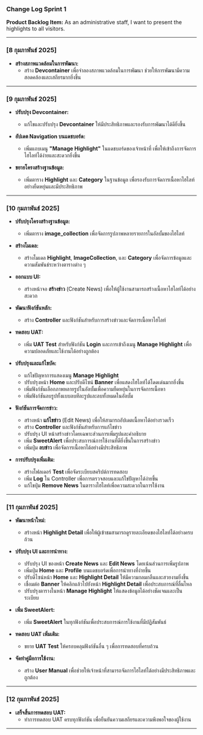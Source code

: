 ### Change Log Sprint 1  
**Product Backlog Item:** As an administrative staff, I want to present the highlights to all visitors.

---

### [8 กุมภาพันธ์ 2025]  
- **สร้างสภาพแวดล้อมในการพัฒนา:**  
  - สร้าง **Devcontainer** เพื่อจำลองสภาพแวดล้อมในการพัฒนา ช่วยให้การพัฒนามีความสอดคล้องและเสถียรมากยิ่งขึ้น  

---

### [9 กุมภาพันธ์ 2025]  
- **ปรับปรุง Devcontainer:**  
  - แก้ไขและปรับปรุง **Devcontainer** ให้มีประสิทธิภาพและรองรับการพัฒนาได้ดียิ่งขึ้น  

- **อัปเดต Navigation บนแดชบอร์ด:**  
  - เพิ่มแถบเมนู **"Manage Highlight"** ในแดชบอร์ดของเจ้าหน้าที่ เพื่อให้เข้าถึงการจัดการไฮไลท์ได้ง่ายและสะดวกยิ่งขึ้น  

- **ขยายโครงสร้างฐานข้อมูล:**  
  - เพิ่มตาราง **Highlight** และ **Category** ในฐานข้อมูล เพื่อรองรับการจัดการเนื้อหาไฮไลท์อย่างยืดหยุ่นและมีประสิทธิภาพ  

---

### [10 กุมภาพันธ์ 2025]  
- **ปรับปรุงโครงสร้างฐานข้อมูล:**  
  - เพิ่มตาราง **image_collection** เพื่อจัดการรูปภาพหลายรายการในอัลบั้มของไฮไลท์  

- **สร้างโมเดล:**  
  - สร้างโมเดล **Highlight**, **ImageCollection**, และ **Category** เพื่อจัดการข้อมูลและความสัมพันธ์ระหว่างตารางต่าง ๆ  

- **ออกแบบ UI:**  
  - สร้างหน้าจอ **สร้างข่าว** (Create News) เพื่อให้ผู้ใช้งานสามารถสร้างเนื้อหาไฮไลท์ได้อย่างสะดวก  

- **พัฒนาฟังก์ชันหลัก:**  
  - สร้าง **Controller** และฟังก์ชันสำหรับการสร้างข่าวและจัดการเนื้อหาไฮไลท์  

- **ทดสอบ UAT:**  
  - เพิ่ม **UAT Test** สำหรับฟังก์ชัน **Login** และการเข้าถึงเมนู **Manage Highlight** เพื่อความปลอดภัยและใช้งานได้อย่างถูกต้อง  

- **ปรับปรุงและแก้ไขบัค:**  
  - แก้ไขปัญหาการแสดงเมนู **Manage Highlight**  
  - ปรับปรุงหน้า **Home** และปรับดีไซน์ **Banner** เพื่อแสดงไฮไลท์ได้โดดเด่นมากยิ่งขึ้น  
  - เพิ่มฟังก์ชันเลือกภาพหลายรูปในอัลบั้มเพื่อความยืดหยุ่นในการจัดการเนื้อหา  
  - เพิ่มฟังก์ชันลบรูปทั้งแบบลบทีละรูปและลบทั้งหมดในอัลบั้ม  

- **ฟังก์ชันการจัดการข่าว:**  
  - สร้างหน้า **แก้ไขข่าว** (Edit News) เพื่อให้สามารถอัปเดตเนื้อหาได้อย่างรวดเร็ว  
  - สร้าง **Controller** และฟังก์ชันสำหรับการแก้ไขข่าว
  - ปรับปรุง UI หน้าสร้างข่าวโดยเฉพาะส่วนการเพิ่มรูปและคำอธิบาย  
  - เพิ่ม **SweetAlert** เพื่อประสบการณ์การใช้งานที่ดียิ่งขึ้นในการสร้างข่าว  
  - เพิ่มปุ่ม **ลบข่าว** เพื่อจัดการเนื้อหาได้อย่างมีประสิทธิภาพ  

- **การปรับปรุงเพิ่มเติม:**  
  - สร้างโฟลเดอร์ **Test** เพื่อจัดระเบียบสคริปต์การทดสอบ  
  - เพิ่ม **Log** ใน Controller เพื่อการตรวจสอบและแก้ไขปัญหาได้ง่ายขึ้น  
  - แก้ไขปุ่ม **Remove News** ในตารางไฮไลท์เพื่อความสะดวกในการใช้งาน  

---

### [11 กุมภาพันธ์ 2025]  
- **พัฒนาหน้าใหม่:**  
  - สร้างหน้า **Highlight Detail** เพื่อให้ผู้เข้าชมสามารถดูรายละเอียดของไฮไลท์ได้อย่างครบถ้วน  

- **ปรับปรุง UI และการนำทาง:**  
  - ปรับปรุง UI ของหน้า **Create News** และ **Edit News** โดยเน้นส่วนการเพิ่มรูปภาพ  
  - เพิ่มปุ่ม **Home** และ **Profile** บนแดชบอร์ดเพื่อการนำทางที่ง่ายขึ้น  
  - ปรับดีไซน์หน้า **Home** และ **Highlight Detail** ให้มีความกลมกลืนและสวยงามยิ่งขึ้น  
  - เชื่อมต่อ **Banner** ให้คลิกแล้วไปยังหน้า **Highlight Detail** เพื่อประสบการณ์ที่ลื่นไหล  
  - ปรับปรุงตารางในหน้า **Manage Highlight** ให้แสดงข้อมูลได้อย่างชัดเจนและเป็นระเบียบ  

- **เพิ่ม SweetAlert:**  
  - เพิ่ม **SweetAlert** ในทุกฟังก์ชันเพื่อประสบการณ์การใช้งานที่มีปฏิสัมพันธ์

- **ทดสอบ UAT เพิ่มเติม:**  
  - ขยาย **UAT Test** ให้ครอบคลุมฟังก์ชันอื่น ๆ เพื่อการทดสอบที่ครบถ้วน  

- **จัดทำคู่มือการใช้งาน:**  
  - สร้าง **User Manual** เพื่อช่วยให้เจ้าหน้าที่สามารถจัดการไฮไลท์ได้อย่างมีประสิทธิภาพและถูกต้อง  

---

### [12 กุมภาพันธ์ 2025]  
- **เสร็จสิ้นการทดสอบ UAT:**  
  - ทำการทดสอบ UAT ครบทุกฟังก์ชัน เพื่อยืนยันความเสถียรและความพึงพอใจของผู้ใช้งาน  

---
